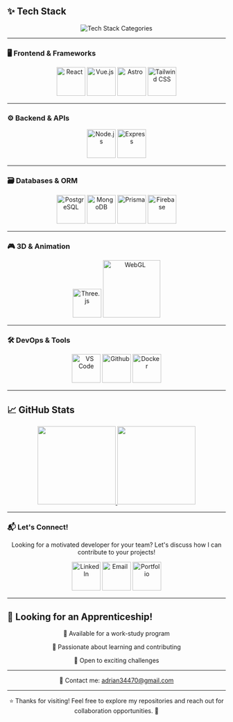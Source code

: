 ## ✨ Tech Stack

<div align="center">
  <img src="https://readme-typing-svg.demolab.com?font=Fira+Code&size=30&duration=2500&pause=800&color=F39C12&center=true&vCenter=true&width=800&repeat=true&lines=Frontend+%7C+Backend+%7C+Databases+%7C+3D+%7C+Tools" alt="Tech Stack Categories" />
</div>

---

### 🖥️ Frontend & Frameworks
<div align="center">
  <a href="https://reactjs.org/" target="_blank"><img src="https://img.icons8.com/?size=100&id=t4YbEbA834uH&format=png" width="66" alt="React" /></a>
  <a href="https://vuejs.org/" target="_blank"><img src="https://img.icons8.com/?size=100&id=EoRYuY9CMBZV&format=png" width="66" alt="Vue.js" /></a>
  <a href="https://astro.build/" target="_blank"><img src="https://img.icons8.com/?size=100&id=kXuRhjMIeKhk&format=png" width="66" alt="Astro" /></a>
  <a href="https://tailwindcss.com/" target="_blank"><img src="https://img.icons8.com/?size=100&id=FnnFuAIw4e8j&format=png" width="66" alt="Tailwind CSS" /></a>
</div>

---

### ⚙️ Backend & APIs
<div align="center">
  <a href="https://nodejs.org/" target="_blank"><img src="https://img.icons8.com/?size=100&id=ouWtcsgDBiwO&format=png" width="66" alt="Node.js" /></a>
  <a href="https://expressjs.com/" target="_blank"><img src="https://img.icons8.com/?size=100&id=2ZOaTclOqD4q&format=png" width="66" alt="Express" /></a>
</div>

---

### 🗃️ Databases & ORM
<div align="center">
  <a href="https://www.postgresql.org/" target="_blank"><img src="https://img.icons8.com/?size=100&id=JRnxU7ZWP4mi&format=png" width="66" alt="PostgreSQL" /></a>
  <a href="https://www.mongodb.com/" target="_blank"><img src="https://img.icons8.com/?size=100&id=tBBf3P8HL0vR&format=png" width="66" alt="MongoDB" /></a>
  <a href="https://www.prisma.io/" target="_blank"><img src="https://img.icons8.com/?size=100&id=YKKmRFS8Utmm&format=png" width="66" alt="Prisma" /></a>
  <a href="https://firebase.google.com/" target="_blank"><img src="https://img.icons8.com/?size=100&id=9AHxUOg7E9q2&format=png" width="66" alt="Firebase" /></a>
</div>

---

### 🎮 3D & Animation
<div align="center">
  <a href="https://threejs.org/" target="_blank"><img src="https://canada1.discourse-cdn.com/flex035/uploads/threejs/original/2X/e/e4f86d2200d2d35c30f7b1494e96b9595ebc2751.png" width="66" alt="Three.js" /></a>
  <a href="https://developer.mozilla.org/en-US/docs/Web/API/WebGL_API" target="_blank"><img src="https://upload.wikimedia.org/wikipedia/commons/2/25/WebGL_Logo.svg" width="132" alt="WebGL" /></a>
</div>

---

### 🛠️ DevOps & Tools
<div align="center">
  <a href="https://code.visualstudio.com/" target="_blank"><img src="https://img.icons8.com/?size=100&id=i19Ns28h30P4&format=png" width="66" alt="VS Code" /></a>
  <a href="https://www.github.com/" target="_blank"><img src="https://img.icons8.com/?size=100&id=52539&format=png" width="66" alt="Github" /></a>
  <a href="https://www.docker.com/" target="_blank"><img src="https://img.icons8.com/?size=100&id=GOHWqwnSE8Sv&format=png&color=000000" width="66" alt="Docker" /></a>
</div>

---

## 📈 GitHub Stats
<div align="center">
  <a href="#">
    <img height="180em" src="https://github-readme-stats.vercel.app/api?username=Addey34&theme=midnight-purple&show_icons=true" />
  </a>
  <a href="#">
    <img height="180em" src="https://github-readme-stats.vercel.app/api/top-langs/?username=Addey34&theme=midnight-purple&layout=compact&exclude_repo=README.md&langs_count=6&card_width=350" />
  </a>
</div>

---

### 📬 Let's Connect!
<p align="center">
  Looking for a motivated developer for your team? Let's discuss how I can contribute to your projects!
</p>

<div align="center">
  <a href="https://www.linkedin.com/in/adrianguichard/"  target="_blank"><img src="https://img.icons8.com/?size=100&id=60ZV_wYC0BM2&format=png" width="66" alt="LinkedIn" /></a>
  <a href="mailto:adrian34470@gmail.com"  target="_blank"><img src="https://img.icons8.com/?size=100&id=ihMzI7k32pJf&format=png" width="66" alt="Email" /></a>
  <a href="https://adrianguichard.com"  target="_blank"><img src="https://img.icons8.com/?size=100&id=116754&format=png" width="66" alt="Portfolio" /></a>
</div>

---

## 🎯 Looking for an Apprenticeship!
<div align="center">
  <p>🔹 Available for a work-study program</p>
  <p>🔹 Passionate about learning and contributing</p>
  <p>🔹 Open to exciting challenges</p>
</div>

---

<p align="center">
  📩 Contact me: <a href="mailto:adrian34470@gmail.com">adrian34470@gmail.com</a>
</p>

---

<p align="center">
  ⭐ Thanks for visiting! Feel free to explore my repositories and reach out for collaboration opportunities. 🚀
</p>
